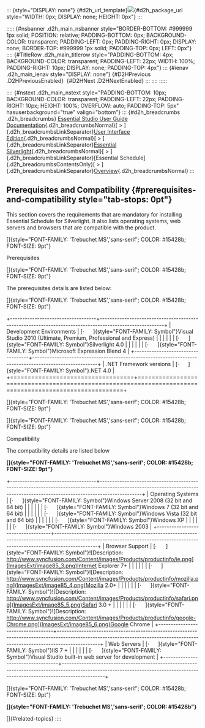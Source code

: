 ::: {style="DISPLAY: none"}
[](ms-xhelp:///?Id=d2h_url_template){#d2h_url_template}![](!package_url!){#d2h_package_url style="WIDTH: 0px; DISPLAY: none; HEIGHT: 0px"}
:::

::::: {#nsbanner .d2h_main_nsbanner style="BORDER-BOTTOM: #999999 1px solid; POSITION: relative; PADDING-BOTTOM: 0px; BACKGROUND-COLOR: transparent; PADDING-LEFT: 0px; PADDING-RIGHT: 0px; DISPLAY: none; BORDER-TOP: #999999 1px solid; PADDING-TOP: 0px; LEFT: 0px"}
:::: {#TitleRow .d2h_main_titlerow style="PADDING-BOTTOM: 4px; BACKGROUND-COLOR: transparent; PADDING-LEFT: 22px; WIDTH: 100%; PADDING-RIGHT: 10px; DISPLAY: none; PADDING-TOP: 4px"}
::: {#ienav .d2h_main_ienav style="DISPLAY: none"}
[](ms-xhelp:///?Id=77939d62-a261-49e1-8282-592b72ef418f){#D2HPrevious .D2HPreviousEnabled}  [](ms-xhelp:///?Id=4c2c4a51-74c8-47c4-809d-cf89ba4e21d3){#D2HNext .D2HNextEnabled}
:::
::::
:::::

:::: {#nstext .d2h_main_nstext style="PADDING-BOTTOM: 10px; BACKGROUND-COLOR: transparent; PADDING-LEFT: 22px; PADDING-RIGHT: 10px; HEIGHT: 100%; OVERFLOW: auto; PADDING-TOP: 5px" hasuserbackground="true" valign="bottom"}
::: {#d2h_breadcrumbs .d2h_breadcrumbs}
[Essential Studio User Guide Documentation](ms-xhelp:///?Id=12457748-09e3-4d74-a240-8e049cedf030){.d2h_breadcrumbsNormal}[ \> ]{.d2h_breadcrumbsLinkSeparator}[User Interface Edition](ms-xhelp:///?Id=c29296b7-531c-413b-a0ec-488ca1f7f669){.d2h_breadcrumbsNormal}[ \> ]{.d2h_breadcrumbsLinkSeparator}[Essential Silverlight](ms-xhelp:///?Id=66221bd1-ba2e-43c2-94a7-618f50e01d24){.d2h_breadcrumbsNormal}[ \> ]{.d2h_breadcrumbsLinkSeparator}[Essential Schedule]{.d2h_breadcrumbsContentsOnly}[ \> ]{.d2h_breadcrumbsLinkSeparator}[Overview](ms-xhelp:///?Id=c9815a27-0f7b-422e-bdce-e2f87a28cc41){.d2h_breadcrumbsNormal}
:::

## Prerequisites and Compatibility {#prerequisites-and-compatibility style="tab-stops: 0pt"}

This section covers the requirements that are mandatory for installing Essential Schedule for Silverlight. It also lists operating systems, web servers and browsers that are compatible with the product.

[]{style="FONT-FAMILY: 'Trebuchet MS','sans-serif'; COLOR: #15428b; FONT-SIZE: 9pt"} 

Prerequisites

[]{style="FONT-FAMILY: 'Trebuchet MS','sans-serif'; COLOR: #15428b; FONT-SIZE: 9pt"} 

The prerequisites details are listed below:

[]{style="FONT-FAMILY: 'Trebuchet MS','sans-serif'; COLOR: #15428b; FONT-SIZE: 9pt"} 

+-----------------------------------+--------------------------------------------------------------------------------------------------------+
| Development Environments          | [·      ]{style="FONT-FAMILY: Symbol"}Visual Studio 2010 (Ultimate, Premium, Professional and Express) |
|                                   |                                                                                                        |
|                                   | [·      ]{style="FONT-FAMILY: Symbol"}Silverlight 4.0                                                  |
|                                   |                                                                                                        |
|                                   | [·      ]{style="FONT-FAMILY: Symbol"}Microsoft Expression Blend 4                                     |
+-----------------------------------+--------------------------------------------------------------------------------------------------------+
| .NET Framework versions           | [·      ]{style="FONT-FAMILY: Symbol"}.NET 4.0                                                         |
+===================================+========================================================================================================+

[]{style="FONT-FAMILY: 'Trebuchet MS','sans-serif'; COLOR: #15428b; FONT-SIZE: 9pt"} 

[]{style="FONT-FAMILY: 'Trebuchet MS','sans-serif'; COLOR: #15428b; FONT-SIZE: 9pt"} 

Compatibility

The compatibility details are listed below

**[]{style="FONT-FAMILY: 'Trebuchet MS','sans-serif'; COLOR: #15428b; FONT-SIZE: 9pt"}** 

+-----------------------------------+-----------------------------------------------------------------------------------------------------------------------------------------------------------------------------+
| Operating Systems                 | [·      ]{style="FONT-FAMILY: Symbol"}Windows Server 2008 (32 bit and 64 bit)                                                                                               |
|                                   |                                                                                                                                                                             |
|                                   | [·      ]{style="FONT-FAMILY: Symbol"}Windows 7 (32 bit and 64 bit)                                                                                                         |
|                                   |                                                                                                                                                                             |
|                                   | [·      ]{style="FONT-FAMILY: Symbol"}Windows Vista (32 bit and 64 bit)                                                                                                     |
|                                   |                                                                                                                                                                             |
|                                   | [·      ]{style="FONT-FAMILY: Symbol"}Windows XP                                                                                                                            |
|                                   |                                                                                                                                                                             |
|                                   | [·      ]{style="FONT-FAMILY: Symbol"}Windows 2003                                                                                                                          |
+-----------------------------------+-----------------------------------------------------------------------------------------------------------------------------------------------------------------------------+
| Browser Support                   | [·      ]{style="FONT-FAMILY: Symbol"}![Description: http://www.syncfusion.com/Content/images/Products/productinfo/ie.png](ImagesExt/image85_3.png)Internet Explorer 7+     |
|                                   |                                                                                                                                                                             |
|                                   | [·      ]{style="FONT-FAMILY: Symbol"}![Description: http://www.syncfusion.com/Content/images/Products/productinfo/mozilla.png](ImagesExt/image85_4.png)Mozilla 2.0+        |
|                                   |                                                                                                                                                                             |
|                                   | [·      ]{style="FONT-FAMILY: Symbol"}![Description: http://www.syncfusion.com/Content/images/Products/productinfo/safari.png](ImagesExt/image85_5.png)Safari 3.0 +         |
|                                   |                                                                                                                                                                             |
|                                   | [·      ]{style="FONT-FAMILY: Symbol"}![Description: http://www.syncfusion.com/Content/images/Products/productinfo/google-Chrome.png](ImagesExt/image85_6.png)Google Chrome |
+-----------------------------------+-----------------------------------------------------------------------------------------------------------------------------------------------------------------------------+
| Web Servers                       | [·      ]{style="FONT-FAMILY: Symbol"}IIS 7 +                                                                                                                               |
|                                   |                                                                                                                                                                             |
|                                   | [·      ]{style="FONT-FAMILY: Symbol"}Visual Studio built-in web server for development                                                                                     |
+-----------------------------------+-----------------------------------------------------------------------------------------------------------------------------------------------------------------------------+

[]{style="FONT-FAMILY: 'Trebuchet MS','sans-serif'; COLOR: #15428b; FONT-SIZE: 9pt"} 

**[]{style="FONT-FAMILY: 'Trebuchet MS','sans-serif'; COLOR: #15428b"}** 

[]{#related-topics}
::::
